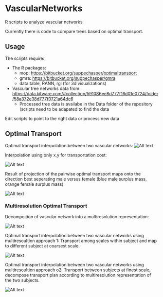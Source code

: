 # VascularNetworks

R scripts to analyze vascular networks.

Currently there is code to compare trees based on optimal transport. 

## Usage


The scripts require:
* The R packages:
  * mop: https://bitbucket.org/suppechasper/optimaltransport
  * gmra: https://bitbucket.org/suppechasper/gmra
  * data.table, RANN, rgl (for 3d visualizations)
* Vascular tree networks data from https://data.kitware.com/#collection/591086ee8d777f16d01e0724/folder/58a372e38d777f0721a64dc6
  * Processed tree data is availabe in the Data folder of the repository (scripts need to be adapated to find the data

Edit scripts to point to the right data or process new data


## Optimal Transport

Optimal transport interpolation between two vascular networks:
![Alt text](/Scripts/ip.gif "Simple optimal transport interpolation between two brain vasacular networks")

Interpolation using only x,y for transportation cost:

![Alt text](/Scripts/ip2d.gif "Simple optimal transport interpolation between two brain vasacular networks")


Result of projection of the pairwise optimal transport maps onto the direction best seperating male versus female (blue male surplus mass, orange female surplus mass)

![Alt text](/Scripts/movie-loop.gif "Female versus male optimal transport projection")




### Multiresolution Optimal Transport
Decompoition of vascular network into a multiresolution representation:

![Alt text](/Scripts/multiresolution.png "Multiresolution decomposition of vascular network")

Optimal transport interpolation between two vascular networks using multiresoultion approach 1:
Transport among scales within subject and map to different subject at coarsest scale.

![Alt text](/Scripts/mv2ip.gif "Multiresolution optimal transport interpolation between two brain vasacular networks")



Optimal transport interpolation between two vascular networks using multiresoultion approach o2:
Transport between subjects at finest scale, decompose transport plan according to multiresolution representation of the two subjects.

![Alt text](/Scripts/mip.gif "Multiresolution optimal transport interpolation between two brain vasacular networks")
